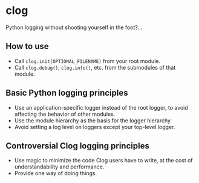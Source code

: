# clog

Python logging without shooting yourself in the foot?...

## How to use
- Call `clog.init(OPTIONAL_FILENAME)` from your root module.
- Call `clog.debug()`, `clog.info()`, etc. from the submodules of that module.

## Basic Python logging principles
- Use an application-specific logger instead of the root logger, to avoid affecting the behavior of other modules.
- Use the module hierarchy as the basis for the logger hierarchy.
- Avoid setting a log level on loggers except your top-level logger.

## Controversial Clog logging principles
- Use magic to minimize the code Clog users have to write, at the cost of understandability and performance.
- Provide one way of doing things.
